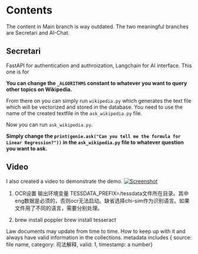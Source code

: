 # Contents
The content in Main branch is way outdated. The two meaningful branches are Secretari and AI-Chat.

## Secretari
FastAPI for authentication and authroization, Langchain for AI interface. This one is for 

 **You can change the `_ALGORITHMS` constant to whatever you want to query other topics on Wikipedia.**

From there on you can simply run `wikipedia.py` which generates the text file which will be vectorized and stored in the database.
You need to use the name of the created textfile in the `ask_wikipedia.py` file.

Now you can run `ask_wikipedia.py`.

**Simply change the `print(genie.ask("Can you tell me the formula for Linear Regression?"))` in the `ask_wikipedia.py` file to whatever question you want to ask.**


## Video

I also created a video to demonstrate the demo. 
[![Screenshot](https://i.ibb.co/LCzVkff/embedding-vid.jpg)](https://youtu.be/ytt4D5br6Fk)

1. OCR设置
输出环境变量
TESSDATA_PREFIX=/tessdata文件所在目录。其中eng数据是必须的，否则ocr无法启动。缺省选择chi-sim作为识别语言。如果文件用了不同的语言，需要分别处理。

2. brew install poppler
brew install tesseract

Law documents may update from time to time. How to keep up with it and always have valid information in the collections.
metadata includes { source: file name, category: 司法解释, valid: 1, timestamp: a number}
